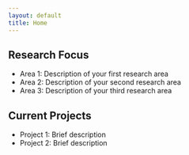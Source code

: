 ```yaml
---
layout: default
title: Home
---
```


## Research Focus

- Area 1: Description of your first research area
- Area 2: Description of your second research area
- Area 3: Description of your third research area

## Current Projects

- Project 1: Brief description
- Project 2: Brief description
